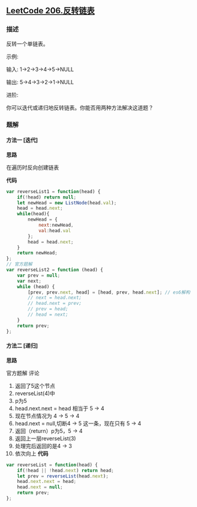 ## [LeetCode 206.反转链表](https://leetcode-cn.com/problems/reverse-linked-list/)
### 描述

反转一个单链表。

示例:

输入: 1->2->3->4->5->NULL

输出: 5->4->3->2->1->NULL

进阶:

你可以迭代或递归地反转链表。你能否用两种方法解决这道题？

### 题解

#### 方法一 [迭代]
**思路**

在遍历时反向创建链表

**代码**

```Javascript 
var reverseList1 = function(head) {
    if(!head) return null;
    let newHead = new ListNode(head.val);
    head = head.next;
    while(head){
        newHead = {
            next:newHead,
            val:head.val
        };
        head = head.next;
    }
    return newHead;
};
// 官方题解
var reverseList2 = function (head) {
    var prev = null;
    var next;
    while (head) {
        [prev, prev.next, head] = [head, prev, head.next]; // es6解构
        // next = head.next;
        // head.next = prev;
        // prev = head;
        // head = next;
    }
    return prev;
};
```
#### 方法二  [递归]
**思路**

官方题解
评论
  1. 返回了5这个节点
  2. reverseList(4)中
  3. p为5
  4. head.next.next = head 相当于 5 -> 4
  5. 现在节点情况为 4 -> 5 -> 4
  6. head.next = null,切断4 -> 5 这一条，现在只有 5 -> 4
  7. 返回（return）p为5，5 -> 4
  8. 返回上一层reverseList(3)
  9. 处理完后返回的是4 -> 3
  10. 依次向上
**代码**
```Javascript
var reverseList = function(head) {
    if(!head || !head.next) return head;
    let prev = reverseList(head.next);
    head.next.next = head;
    head.next = null;
    return prev;
};
```